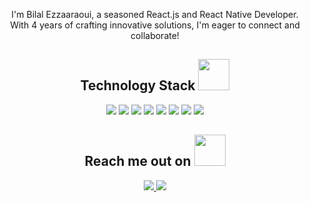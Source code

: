  <p align="center">
  I'm Bilal Ezzaaraoui, a seasoned React.js and React Native Developer. <br/>
  With 4 years of crafting innovative solutions, I'm eager to connect and collaborate! 
</p>  

<h2 align="center">Technology Stack <img src="https://firebasestorage.googleapis.com/v0/b/portfolio-e8f97.appspot.com/o/laptop.gif?alt=media&token=4d24e854-80ae-4763-9c1f-751b8dc9d960" width="50"></h2>


<p align="center">
<img src="https://img.shields.io/badge/TypeScript-007ACC?style=for-the-badge&logo=typescript&logoColor=white"/>
<img src="https://img.shields.io/badge/React-20232A?style=for-the-badge&logo=react&logoColor=61DAFB"/>
<img src="https://img.shields.io/badge/react%20native-61dafb?style=for-the-badge&logo=createreactapp&logoColor=black"/>
<img src="https://img.shields.io/badge/Expo-000020?style=for-the-badge&logo=cypress&logoColor=white"/>
<img src="https://img.shields.io/badge/Redux-593D88?style=for-the-badge&logo=redux&logoColor=white"/>
 <img src="https://img.shields.io/badge/React_Query-FF4154?style=for-the-badge&logo=react-query&logoColor=white"/>
<img src="https://img.shields.io/badge/Tailwind-38B2AC?style=for-the-badge&logo=tailwind-css&logoColor=white"/>
 <img src="https://img.shields.io/badge/Jest-323330?style=for-the-badge&logo=Jest&logoColor=red"/>
</p>

<h2 align="center">Reach me out on <img src="https://media0.giphy.com/media/jqNPzdTTxQfOgOqpO4/source.gif" width="50"></h2>

<p align="center">
 <a href="https://www.linkedin.com/in/bilalezzaa/">
  <img src="https://img.shields.io/badge/LinkedIn-0077B5?style=for-the-badge&logo=linkedin&logoColor=white"/>
 </a>
 <a href="https://wa.me/+33765719910">
  <img src="https://img.shields.io/badge/WhatsApp-25D366?style=for-the-badge&logo=whatsapp&logoColor=white"/>
 </a>
</p>



